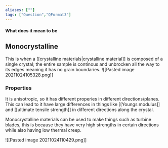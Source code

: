 ```yaml
---
aliases: [""]
tags: ["Question","QFormat3"]
---
```


#### What does it mean to be
## Monocrystalline
This is when a [[crystalline materials|crystalline material]] is composed of a single crystal; the entire sample is continous and unbrocken all the way to its edges meaning it has no grain boundaries.
![[Pasted image 20211024105328.png]]

### Properties
It is anisotropic, so it has different properies in different directions/planes. This can lead to it have large differences in things like [[Youngs modulus]] and [[ultimate tensile strength]] in different directions along the crystal.

Monocrystalline materials can be used to make things such as turbine blades, this is because they have very high strengths in certain directions while also having low thermal creep.

![[Pasted image 20211024110429.png]]